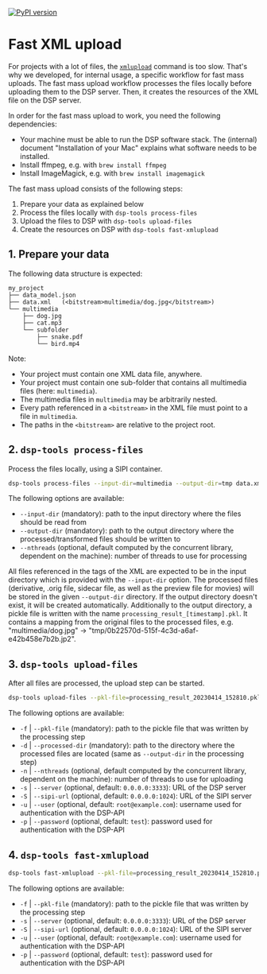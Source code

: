 [![PyPI version](https://badge.fury.io/py/dsp-tools.svg)](https://badge.fury.io/py/dsp-tools)

# Fast XML upload

For projects with a lot of files, 
the [`xmlupload`](../cli-commands.md#xmlupload) command is too slow.
That's why we developed, for internal usage, a specific workflow for fast mass uploads.
The fast mass upload workflow processes the files locally before uploading them to the DSP server.
Then, it creates the resources of the XML file on the DSP server.

In order for the fast mass upload to work, you need the following dependencies:

- Your machine must be able to run the DSP software stack. 
  The (internal) document "Installation of your Mac" explains what software needs to be installed.
- Install ffmpeg, e.g. with `brew install ffmpeg`
- Install ImageMagick, e.g. with `brew install imagemagick`

The fast mass upload consists of the following steps:

1. Prepare your data as explained below
2. Process the files locally with `dsp-tools process-files`
3. Upload the files to DSP with `dsp-tools upload-files`
4. Create the resources on DSP with `dsp-tools fast-xmlupload`


## 1. Prepare your data

The following data structure is expected:

```text
my_project
├── data_model.json
├── data.xml   (<bitstream>multimedia/dog.jpg</bitstream>)
└── multimedia
    ├── dog.jpg
    ├── cat.mp3
    └── subfolder
        ├── snake.pdf
        └── bird.mp4
```

Note:

- Your project must contain one XML data file, anywhere.
- Your project must contain one sub-folder that contains all multimedia files (here: `multimedia`).
- The multimedia files in `multimedia` may be arbitrarily nested.
- Every path referenced in a `<bitstream>` in the XML file must point to a file in `multimedia`.
- The paths in the `<bitstream>` are relative to the project root.


## 2. `dsp-tools process-files`

Process the files locally, using a SIPI container.

```bash
dsp-tools process-files --input-dir=multimedia --output-dir=tmp data.xml 
```

The following options are available:

- `--input-dir` (mandatory): path to the input directory where the files should be read from 
- `--output-dir` (mandatory): path to the output directory where the processed/transformed files should be written to
- `--nthreads` (optional, default computed by the concurrent library, dependent on the machine): number of threads to use for processing

All files referenced in the <bitstream> tags of the XML 
are expected to be in the input directory 
which is provided with the `--input-dir` option.
The processed files 
(derivative, .orig file, sidecar file, as well as the preview file for movies) 
will be stored in the given `--output-dir` directory.
If the output directory doesn't exist, it will be created automatically.
Additionally to the output directory,
a pickle file is written with the name `processing_result_[timestamp].pkl`.
It contains a mapping from the original files to the processed files,
e.g. "multimedia/dog.jpg" -> "tmp/0b22570d-515f-4c3d-a6af-e42b458e7b2b.jp2".


## 3. `dsp-tools upload-files`

After all files are processed, the upload step can be started.


```bash
dsp-tools upload-files --pkl-file=processing_result_20230414_152810.pkl --processed-dir=tmp
```

The following options are available:

- `-f` | `--pkl-file` (mandatory): path to the pickle file that was written by the processing step
- `-d` | `--processed-dir` (mandatory): path to the directory where the processed files are located (same as `--output-dir` in the processing step)
- `-n` | `--nthreads` (optional, default computed by the concurrent library, dependent on the machine): number of threads to use for uploading
- `-s` | `--server` (optional, default: `0.0.0.0:3333`): URL of the DSP server 
- `-S` | `--sipi-url` (optional, default: `0.0.0.0:1024`): URL of the SIPI server 
- `-u` | `--user` (optional, default: `root@example.com`): username used for authentication with the DSP-API 
- `-p` | `--password` (optional, default: `test`): password used for authentication with the DSP-API 


## 4. `dsp-tools fast-xmlupload`

```bash
dsp-tools fast-xmlupload --pkl-file=processing_result_20230414_152810.pkl data.xml
```

The following options are available:

- `-f` | `--pkl-file` (mandatory): path to the pickle file that was written by the processing step
- `-s` | `--server` (optional, default: `0.0.0.0:3333`): URL of the DSP server 
- `-S` | `--sipi-url` (optional, default: `0.0.0.0:1024`): URL of the SIPI server 
- `-u` | `--user` (optional, default: `root@example.com`): username used for authentication with the DSP-API 
- `-p` | `--password` (optional, default: `test`): password used for authentication with the DSP-API 
